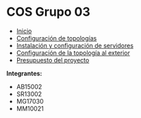<!-- docs/_sidebar.md -->
<h1> COS Grupo 03</h1>


* [Inicio](/)
* [Configuración de topologías](configuracion-topologias.md)
* [Instalación y configuración de servidores](instalacion-configuracion-servidores.md)
* [Configuración de la topología al exterior](conf-topologia-exterior.md)
* [Presupuesto del proyecto](presupuesto-proyecto.md)

<b>Integrantes:</b>

- AB15002
- SR13002
- MG17030
- MM10021